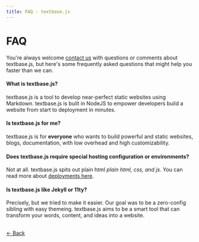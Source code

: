 ```yaml
---
title: FAQ - textbase.js
---
```


# FAQ

You're always welcome [contact us](/contact) with questions or comments about textbase.js, but here's some frequently asked questions that might help you faster than we can.

#### What is textbase.js?

textbase.js is a tool to develop near-perfect static websites using Markdown. textbase.js is built in NodeJS to empower developers build a website from start to deployment in minutes.

#### Is textbase.js for me?

textbase.js is for **everyone** who wants to build powerful and static websites, blogs, documentation, with low overhead and high customizability.

#### Does textbase.js require special hosting configuration or environments?

Not at all. textbase.js spits out plain html _plain html, css, and js_. You can read more about [deployments here](/docs/deploy).

#### Is textbase.js like Jekyll or 11ty?

Precisely, but we tried to make it easier. Our goal was to be a zero-config sibling with easy themeing. textbase.js aims to be a smart tool that can transform your words, content, and ideas into a website.

<br/> [&larr; Back](/docs)
